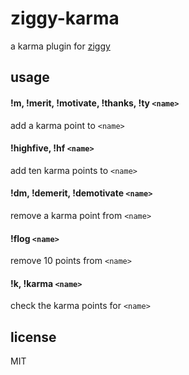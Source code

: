 ziggy-karma
====

a karma plugin for [ziggy](https://github.com/jarofghosts/ziggy)

## usage

#### !m, !merit, !motivate, !thanks, !ty `<name>`

add a karma point to `<name>`

#### !highfive, !hf `<name>`

add ten karma points to `<name>`

#### !dm, !demerit, !demotivate `<name>`

remove a karma point from `<name>`

#### !flog `<name>`

remove 10 points from `<name>`

#### !k, !karma `<name>`

check the karma points for `<name>`

## license

MIT
